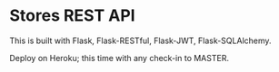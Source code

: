# Stores REST API

This is built with Flask, Flask-RESTful, Flask-JWT, Flask-SQLAlchemy.

Deploy on Heroku; this time with any check-in to MASTER.